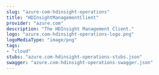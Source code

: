 ```yaml
---
slug: "azure-com-hdinsight-operations"
title: "HDInsightManagementClient"
provider: "azure.com"
description: "The HDInsight Management Client."
logo: "azure.com-hdinsight-operations-logo.png"
logoMediaType: "image/png"
tags:
- "cloud"
stubs: "azure.com-hdinsight-operations-stubs.json"
swagger: "azure.com-hdinsight-operations-swagger.json"
---
```

